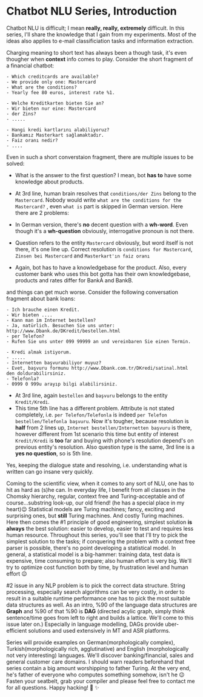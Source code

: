# Chatbot NLU Series, Introduction

Chatbot NLU is difficult; I mean **really, really, extremely** difficult. In this series, I'll share the knowledge that 
I gain from my experiments. Most of the ideas also applies to e-mail classificiation tasks and information extraction.

Charging meaning to short text has always been a though task, it's even thougher when **context** info comes to play.
Consider the short fragment of a financial chatbot:

```
- Which creditcards are available?
- We provide only one: Mastercard 
- What are the conditions?
- Yearly fee 80 euros, interest rate %1.

- Welche Kreditkarten bieten Sie an?
- Wir bieten nur eine: Mastercard
- der Zins?
- .....

- Hangi kredi kartlarını alabiliyoruz?
- Bankamız Masterkart sağlamaktadır.
- Faiz oranı nedir?
- ....
```

Even in such a short converstaion fragment, there are multiple issues to be solved:

- What is the answer to the first question? I mean, bot **has to** have some knowledge about products. 
- At 3rd line, human brain resolves that `conditions/der Zins` belong to the `Mastercard`. Nobody would write 
`what are the conditions for the Mastercard?` , even `what is` part is skipped in German version. Here there are 2 problems:

- In German version, there's **no** decent question with a **wh-word**. Even though it's a **wh-question** obviously,
interrogative pronoun is not there. 
- Question refers to the entity `Mastercard` obviously, but word itself is not there, it's one line up. Correct resolution 
is `conditions for Mastercard`, `Zinsen bei Mastercard` and `Masterkart'ın faiz oranı`

- Again, bot has to have a knowledgebase for the product. Also, every customer bank who uses this bot gotta has 
their own knowledgebase, products and rates differ for BankA and BankB.

and things can get much worse. Consider the following conversation fragment about bank loans:

```
- Ich brauche einen Kredit.
- Wir bieten ....
- Kann man im Internet bestellen?
- Ja, natürlich. Besuchen Sie uns unter: http://www.Dbank.de/DKredit/bestellen.html
- per Telefon?
- Rufen Sie uns unter 099 99999 an und vereinbaren Sie einen Termin. 

- Kredi almak istiyorum.
- .....
- Internetten başvurabiliyor muyuz?
- Evet, başvuru formunu http://www.Dbank.com.tr/DKredi/satinal.html den doldurabilirsiniz.
- Telefonla?
- 0999 0 999u arayıp bilgi alabilirsiniz.
```
- At 3rd line, again `bestellen` and `başvuru` belongs to the entity `Kredit/Kredi`.
- This time 5th line has a different problem. Attribute is not stated completely, i.e. `per Telefon/Telefonla` is indeed `per Telefon bestellen/Telefonla başvuru`. Now it's tougher, because resolution is **half** from 2 lines up, `Internet bestellen/Internetten başvuru` is there, however different from 1st scenario this time but entity of interest `Kredit/Kredi` is **too** far and buying with phone's resolution depend's on previous entity's resolution. Also question type is the same, 3rd line is a **yes no question**, so is 5th line. 

Yes, keeping the dialogue state and resolving, i.e. understanding what is written can go insane very quickly.

Coming to the scientific view, when it comes to any sort of NLU, one has to hit as hard as (s)he can. In everyday life, I benefit from 
all classes in the Chomsky hierarchy, regular, context free and Turing-acceptable and of course...substring look-up, 
our old friend! (he has a special place in my heart):wink: Statistical models are Turing machines; fancy, exciting and 
surprising ones, but **still** Turing machines. And costly Turing machines. Here then comes the #1 principle of good engineering,
simplest solution **is always** the best solution: easier to develop, easier to test and requires less human resource.
Throughout this series, you'll see that I'll try to pick the simplest solution to the tasks; if conquering the problem
with a context free parser is possible, there's no point developing a statistical model. In general, a  statistical model is a big-hammer:
training data, test data is expensive, time consuming to prepare; also human effort is very big. We'll try to optimize cost
function both by time, by frustration level and human effort :wink:

#2 issue in any NLP problem is to pick the correct data structure. String processing, especially search algorithms can be very
costly, in order to result in a suitable runtime performance one has to pick the most suitable data structures as well. As
an intro, %90 of the language data structures are **Graph** and %90 of that %90 is **DAG** (directed acylic graph, simply
think sentence/time goes from left to right and builds a lattice. We'll come to this issue later on.) Especially in 
language modelling, DAGs provide uber-efficient solutions and used extensively in MT and ASR platforms.

Series will provide examples on German(morphologically complex), Turkish(morphologically rich, agglutinative) and English
(morphologically not very interesting) languages. We'll discover banking/financial, sales and general customer care 
domains. 
I should warn readers beforehand that series contain a big amount worshipping to father Turing. At the very end, he's 
father of everyone who computes something somehow, isn't he :wink:
Fasten your seatbelt, grab your compiler and please feel free to contact me for all questions. Happy hacking! :dizzy: :sparkles:

